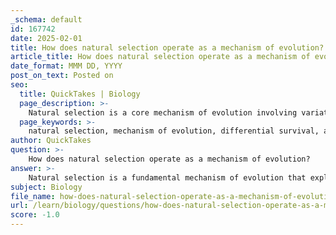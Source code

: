 ```yaml
---
_schema: default
id: 167742
date: 2025-02-01
title: How does natural selection operate as a mechanism of evolution?
article_title: How does natural selection operate as a mechanism of evolution?
date_format: MMM DD, YYYY
post_on_text: Posted on
seo:
  title: QuickTakes | Biology
  page_description: >-
    Natural selection is a core mechanism of evolution involving variation, competition, and differential survival and reproduction, leading to species adaptation over time.
  page_keywords: >-
    natural selection, mechanism of evolution, differential survival, adaptation, variation, competition, survival of the fittest, reproduction, advantageous traits, evidence of natural selection, antibiotic resistance, homology, fossil record, biogeography, evolution, species adaptation
author: QuickTakes
question: >-
    How does natural selection operate as a mechanism of evolution?
answer: >-
    Natural selection is a fundamental mechanism of evolution that explains how species adapt to their environments over time. It operates through a process of differential survival and reproduction based on the variation of traits within a population. Here’s a detailed explanation of how natural selection functions:\n\n### Mechanism of Natural Selection\n\n1. **Variation**: Within any given population, individuals exhibit variations in their traits. These variations can be due to genetic differences, environmental influences, or a combination of both. For example, in a population of soapberry bugs, some individuals may have longer beaks than others.\n\n2. **Competition**: Resources such as food, mates, and habitat are limited, leading to competition among individuals. Not all individuals will survive to reproduce, and those that do will pass on their traits to the next generation.\n\n3. **Survival of the Fittest**: This phrase, often associated with natural selection, refers to the idea that individuals with traits better suited to their environment are more likely to survive and reproduce. For instance, in the case of the soapberry bugs, those with beaks that are better adapted to feeding on the available fruit will have a higher chance of survival.\n\n4. **Reproduction**: The individuals that survive and reproduce pass their advantageous traits to their offspring. Over generations, these traits become more common in the population. This process is often summarized as "survival of the fittest," where "fittest" refers to the best fit for the environment, not necessarily the strongest or fastest.\n\n5. **Adaptation**: Over time, the accumulation of advantageous traits leads to adaptation, where the population becomes better suited to its environment. This can result in significant changes in the population, potentially leading to the emergence of new species.\n\n### Evidence Supporting Natural Selection\n\nNatural selection is supported by various types of evidence:\n\n- **Direct Observation**: Instances of natural selection can be observed in real-time, such as the development of antibiotic resistance in bacteria. For example, after the introduction of penicillin, bacteria that had mutations allowing them to survive the antibiotic proliferated, demonstrating natural selection in action.\n\n- **Homology**: Similarities in the anatomy of different species (homologous structures) suggest a common ancestry. For example, the forelimbs of mammals, birds, and reptiles have similar bone structures, indicating that they evolved from a common ancestor but adapted to different environments.\n\n- **Fossil Record**: Transitional fossils provide evidence of gradual changes in species over time, supporting the idea that species evolve through natural selection.\n\n- **Biogeography**: The distribution of species across different geographical areas can be explained by natural selection acting on populations that have adapted to their specific environments.\n\n### Conclusion\n\nNatural selection is a powerful mechanism of evolution that explains how species adapt and evolve over time. It relies on the principles of variation, competition, and differential survival and reproduction. The overwhelming evidence from direct observations, homology, the fossil record, and biogeography supports the theory of natural selection as a key driver of evolutionary change. This understanding is foundational to modern evolutionary biology and illustrates the dynamic nature of life on Earth.
subject: Biology
file_name: how-does-natural-selection-operate-as-a-mechanism-of-evolution.md
url: /learn/biology/questions/how-does-natural-selection-operate-as-a-mechanism-of-evolution
score: -1.0
---
```


&nbsp;